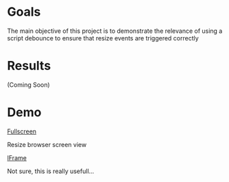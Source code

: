 Goals
=====

The main objective of this project is to demonstrate the relevance of using a script debounce to ensure that resize events are triggered correctly

Results
======

(Coming Soon)


Demo
====

[Fullscreen](http://jfroffice.github.com/jquery.trueresize/fullscreen/)

Resize browser screen view

[IFrame](http://jfroffice.github.com/jquery.trueresize/iframe/)

Not sure, this is really usefull...